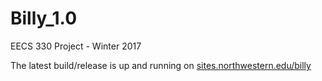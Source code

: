 # Billy_1.0
EECS 330 Project - Winter 2017

The latest build/release is up and running on [sites.northwestern.edu/billy](sites.northwestern.edu/billy)

